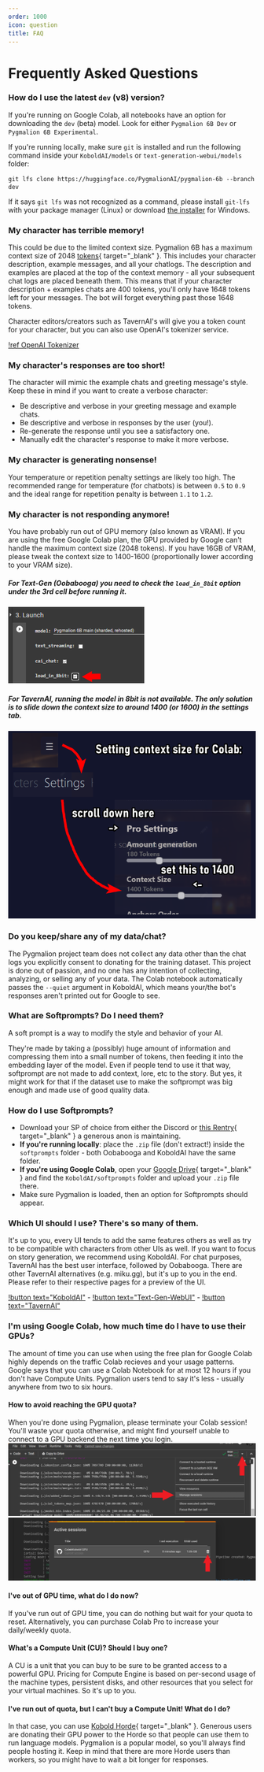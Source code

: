 ```yaml
---
order: 1000
icon: question
title: FAQ
---
```


# Frequently Asked Questions

### How do I use the latest `dev` (v8) version?

If you're running on Google Colab, all notebooks have an option for downloading the `dev` (beta) model. Look for either `Pygmalion 6B Dev` or `Pygmalion 6B Experimental`. 

If you're running locally, make sure `git` is installed and run the following command inside your `KoboldAI/models` or `text-generation-webui/models` folder:
```
git lfs clone https://huggingface.co/PygmalionAI/pygmalion-6b --branch dev
```
If it says `git lfs` was not recognized as a command, please install `git-lfs` with your package manager (Linux) or download [the installer](https://git-lfs.com/) for Windows.

### My character has terrible memory!
This could be due to the limited context size. Pygmalion 6B has a maximum context size of 2048 [tokens](https://en.wikipedia.org/wiki/Lexical_analysis#Tokenization){ target="_blank" }. This includes your character description, example messages, and all your chatlogs. The description and examples are placed at the top of the context memory - all your subsequent chat logs are placed beneath them. This means that if your character description + examples chats are 400 tokens, you'll only have 1648 tokens left for your messages. The bot will forget everything past those 1648 tokens.

Character editors/creators such as TavernAI's will give you a token count for your character, but you can also use OpenAI's tokenizer service.

[!ref OpenAI Tokenizer](https://platform.openai.com/tokenizer)

### My character's responses are too short!
The character will mimic the example chats and greeting message's style. Keep these in mind if you want to create a verbose character:
- Be descriptive and verbose in your greeting message and example chats.
- Be descriptive and verbose in responses by the user (you!).
- Re-generate the response until you see a satisfactory one.
- Manually edit the character's response to make it more verbose.

### My character is generating nonsense!
Your temperature or repetition penalty settings are likely too high. The recommended range for temperature (for chatbots) is between `0.5` to `0.9` and the ideal range for repetition penalty is between `1.1` to `1.2`.

### My character is not responding anymore!
You have probably run out of GPU memory (also known as VRAM).
If you are using the free Google Colab plan, the GPU provided by Google can't handle the maximum context size (2048 tokens). If you have 16GB of VRAM, please tweak the context size to 1400-1600 (proportionally lower according to your VRAM size).
##### For Text-Gen (Oobabooga) you need to check the `load_in_8bit` option under the 3rd cell before running it.

![](/static/oobactx.png)

##### For TavernAI, running the model in 8bit is not available. The only solution is to slide down the context size to around 1400 (or 1600) in the settings tab.

![](/static/tavernctx.png)

### Do you keep/share any of my data/chat?
The Pygmalion project team does not collect any data other than the chat logs you explicitly consent to donating for the training dataset.
This project is done out of passion, and no one has any intention of collecting, analyzing, or selling any of your data. The Colab notebook automatically passes the `--quiet` argument in KoboldAI, which means your/the bot's responses aren't printed out for Google to see. 

### What are Softprompts? Do I need them?
A soft prompt is a way to modify the style and behavior of your AI. 

They're made by taking a (possibly) huge amount of information and compressing them into a small number of tokens, then feeding it into the embedding layer of the model.
Even if people tend to use it that way, softprompt are not made to add context, lore, etc to the story. But yes, it might work for that if the dataset use to make the softprompt was big enough and made use of good quality data.

### How do I use Softprompts?
- Download your SP of choice from either the Discord or [this Rentry](https://rentry.org/pygsoft){ target="_blank" } a generous anon is maintaining.
- **If you're running locally**: place the `.zip` file (don't extract!) inside the `softprompts` folder - both Oobabooga and KoboldAI have the same folder.
- **If you're using Google Colab**, open your [Google Drive](https://drive.google.com){ target="_blank" } and find the `KoboldAI/softprompts` folder and upload your `.zip` file there.
- Make sure Pygmalion is loaded, then an option for Softprompts should appear.

### Which UI should I use? There's so many of them.
It's up to you, every UI tends to add the same features others as well as try to be compatible with characters from other UIs as well.
If you want to focus on story generation, we recommend using KoboldAI. For chat purposes, TavernAI has the best user interface, followed by Oobabooga. There are other TavernAI alternatives (e.g. miku.gg), but it's up to you in the end. Please refer to their respective pages for a preview of the UI.

[!button text="KoboldAI"](https://docs.alpindale.dev/local-installation-(gpu)/kobold) - 
[!button text="Text-Gen-WebUI"](https://docs.alpindale.dev/local-installation-(gpu)/oobabooga/) - 
[!button text="TavernAI"](https://docs.alpindale.dev/local-installation-(gpu)/tavern/)

### I'm using Google Colab, how much time do I have to use their GPUs?
The amount of time you can use when using the free plan for Google Colab highly depends on the traffic Colab recieves and your usage patterns.
Google says that you can use a Colab Notebook for at most 12 hours if you don't have Compute Units. Pygmalion users tend to say it's less - usually anywhere from two to six hours.

#### How to avoid reaching the GPU quota?
When you're done using Pygmalion, please terminate your Colab session! You'll waste your quota otherwise, and might find yourself unable to connect to a GPU backend the next time you login.
![](/static/cloud1.png)
![](/static/cloud2.png)



#### I've out of GPU time, what do I do now?
If you've run out of GPU time, you can do nothing but wait for your quota to reset. Alternatively, you can purchase Colab Pro to increase your daily/weekly quota.


#### What's a Compute Unit (CU)? Should I buy one?
A CU is a unit that you can buy to be sure to be granted access to a powerful GPU.
Pricing for Compute Engine is based on per-second usage of the machine types, persistent disks, and other resources that you select for your virtual machines.
So it's up to you.

#### I've run out of quota, but I can't buy a Compute Unit! What do I do?
In that case, you can use [Kobold Horde](https://lite.koboldai.net){ target="_blank" }. Generous users are donating their GPU power to the Horde so that people can use them to run language models. Pygmalion is a popular model, so you'll always find people hosting it. Keep in mind that there are more Horde users than workers, so you might have to wait a bit longer for responses.


